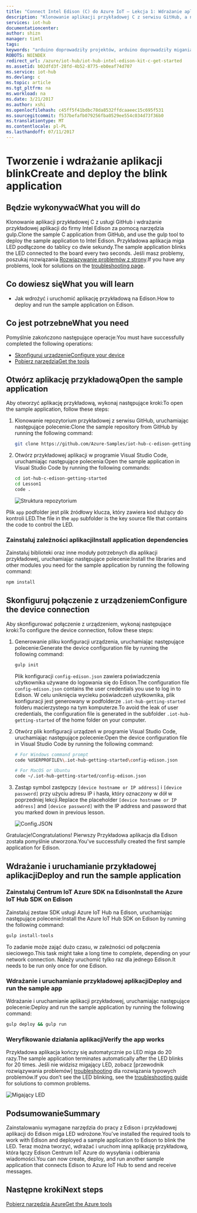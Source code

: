 ```yaml
---
title: "Connect Intel Edison (C) do Azure IoT — Lekcja 1: Wdrażanie aplikacji | Dokumentacja firmy Microsoft"
description: "Klonowanie aplikacji przykładowej C z serwisu GitHub, a następnie uruchom gulp do wdrożenia tej aplikacji do tablicy Intel Edison. Ta przykładowa aplikacja miga LED podłączone do tablicy co dwie sekundy."
services: iot-hub
documentationcenter: 
author: shizn
manager: timtl
tags: 
keywords: "arduino doprowadziły projektów, arduino doprowadziły migania, kod migania arduino doprowadziły, program migania arduino, arduino migania przykład"
ROBOTS: NOINDEX
redirect_url: /azure/iot-hub/iot-hub-intel-edison-kit-c-get-started
ms.assetid: b02dfd3f-28fd-4b52-8775-eb0eaf74d707
ms.service: iot-hub
ms.devlang: c
ms.topic: article
ms.tgt_pltfrm: na
ms.workload: na
ms.date: 3/21/2017
ms.author: xshi
ms.openlocfilehash: c45ff5f41bdbc78da8532ffdcaaeec15c695f531
ms.sourcegitcommit: f537befafb079256fba0529ee554c034d73f36b0
ms.translationtype: MT
ms.contentlocale: pl-PL
ms.lasthandoff: 07/11/2017
---
```

# <a name="create-and-deploy-the-blink-application"></a><span data-ttu-id="6f83b-105">Tworzenie i wdrażanie aplikacji blink</span><span class="sxs-lookup"><span data-stu-id="6f83b-105">Create and deploy the blink application</span></span>
## <a name="what-you-will-do"></a><span data-ttu-id="6f83b-106">Będzie wykonywać</span><span class="sxs-lookup"><span data-stu-id="6f83b-106">What you will do</span></span>
<span data-ttu-id="6f83b-107">Klonowanie aplikacji przykładowej C z usługi GitHub i wdrażanie przykładowej aplikacji do firmy Intel Edison za pomocą narzędzia gulp.</span><span class="sxs-lookup"><span data-stu-id="6f83b-107">Clone the sample C application from GitHub, and use the gulp tool to deploy the sample application to Intel Edison.</span></span> <span data-ttu-id="6f83b-108">Przykładowa aplikacja miga LED podłączone do tablicy co dwie sekundy.</span><span class="sxs-lookup"><span data-stu-id="6f83b-108">The sample application blinks the LED connected to the board every two seconds.</span></span> <span data-ttu-id="6f83b-109">Jeśli masz problemy, poszukaj rozwiązania [Rozwiązywanie problemów z strony][troubleshooting].</span><span class="sxs-lookup"><span data-stu-id="6f83b-109">If you have any problems, look for solutions on the [troubleshooting page][troubleshooting].</span></span>

## <a name="what-you-will-learn"></a><span data-ttu-id="6f83b-110">Co dowiesz się</span><span class="sxs-lookup"><span data-stu-id="6f83b-110">What you will learn</span></span>
* <span data-ttu-id="6f83b-111">Jak wdrożyć i uruchomić aplikację przykładową na Edison.</span><span class="sxs-lookup"><span data-stu-id="6f83b-111">How to deploy and run the sample application on Edison.</span></span>

## <a name="what-you-need"></a><span data-ttu-id="6f83b-112">Co jest potrzebne</span><span class="sxs-lookup"><span data-stu-id="6f83b-112">What you need</span></span>
<span data-ttu-id="6f83b-113">Pomyślnie zakończono następujące operacje:</span><span class="sxs-lookup"><span data-stu-id="6f83b-113">You must have successfully completed the following operations:</span></span>

* <span data-ttu-id="6f83b-114">[Skonfiguruj urządzenie][configure-your-device]</span><span class="sxs-lookup"><span data-stu-id="6f83b-114">[Configure your device][configure-your-device]</span></span>
* <span data-ttu-id="6f83b-115">[Pobierz narzędzia][get-the-tools]</span><span class="sxs-lookup"><span data-stu-id="6f83b-115">[Get the tools][get-the-tools]</span></span>

## <a name="open-the-sample-application"></a><span data-ttu-id="6f83b-116">Otwórz aplikację przykładową</span><span class="sxs-lookup"><span data-stu-id="6f83b-116">Open the sample application</span></span>
<span data-ttu-id="6f83b-117">Aby otworzyć aplikację przykładową, wykonaj następujące kroki:</span><span class="sxs-lookup"><span data-stu-id="6f83b-117">To open the sample application, follow these steps:</span></span>

1. <span data-ttu-id="6f83b-118">Klonowanie repozytorium przykładowej z serwisu GitHub, uruchamiając następujące polecenie:</span><span class="sxs-lookup"><span data-stu-id="6f83b-118">Clone the sample repository from GitHub by running the following command:</span></span>

   ```bash
   git clone https://github.com/Azure-Samples/iot-hub-c-edison-getting-started.git
   ```
2. <span data-ttu-id="6f83b-119">Otwórz przykładowej aplikacji w programie Visual Studio Code, uruchamiając następujące polecenia:</span><span class="sxs-lookup"><span data-stu-id="6f83b-119">Open the sample application in Visual Studio Code by running the following commands:</span></span>

   ```bash
   cd iot-hub-c-edison-getting-started
   cd Lesson1
   code .
   ```

   ![Struktura repozytorium][repo-structure]

<span data-ttu-id="6f83b-121">Plik `app` podfolder jest plik źródłowy klucza, który zawiera kod służący do kontroli LED.</span><span class="sxs-lookup"><span data-stu-id="6f83b-121">The file in the `app` subfolder is the key source file that contains the code to control the LED.</span></span>

### <a name="install-application-dependencies"></a><span data-ttu-id="6f83b-122">Zainstaluj zależności aplikacji</span><span class="sxs-lookup"><span data-stu-id="6f83b-122">Install application dependencies</span></span>
<span data-ttu-id="6f83b-123">Zainstaluj biblioteki oraz inne moduły potrzebnych dla aplikacji przykładowej, uruchamiając następujące polecenie:</span><span class="sxs-lookup"><span data-stu-id="6f83b-123">Install the libraries and other modules you need for the sample application by running the following command:</span></span>

```bash
npm install
```

## <a name="configure-the-device-connection"></a><span data-ttu-id="6f83b-124">Skonfiguruj połączenie z urządzeniem</span><span class="sxs-lookup"><span data-stu-id="6f83b-124">Configure the device connection</span></span>
<span data-ttu-id="6f83b-125">Aby skonfigurować połączenie z urządzeniem, wykonaj następujące kroki:</span><span class="sxs-lookup"><span data-stu-id="6f83b-125">To configure the device connection, follow these steps:</span></span>

1. <span data-ttu-id="6f83b-126">Generowanie pliku konfiguracji urządzenia, uruchamiając następujące polecenie:</span><span class="sxs-lookup"><span data-stu-id="6f83b-126">Generate the device configuration file by running the following command:</span></span>

   ```bash
   gulp init
   ```

   <span data-ttu-id="6f83b-127">Plik konfiguracji `config-edison.json` zawiera poświadczenia użytkownika używane do logowania się do Edison.</span><span class="sxs-lookup"><span data-stu-id="6f83b-127">The configuration file `config-edison.json` contains the user credentials you use to log in to Edison.</span></span> <span data-ttu-id="6f83b-128">W celu uniknięcia wycieku poświadczeń użytkownika, plik konfiguracji jest generowany w podfolderze `.iot-hub-getting-started` folderu macierzystego na tym komputerze.</span><span class="sxs-lookup"><span data-stu-id="6f83b-128">To avoid the leak of user credentials, the configuration file is generated in the subfolder `.iot-hub-getting-started` of the home folder on your computer.</span></span>

2. <span data-ttu-id="6f83b-129">Otwórz plik konfiguracji urządzeń w programie Visual Studio Code, uruchamiając następujące polecenie:</span><span class="sxs-lookup"><span data-stu-id="6f83b-129">Open the device configuration file in Visual Studio Code by running the following command:</span></span>

   ```bash
   # For Windows command prompt
   code %USERPROFILE%\.iot-hub-getting-started\config-edison.json

   # For MacOS or Ubuntu
   code ~/.iot-hub-getting-started/config-edison.json
   ```

3. <span data-ttu-id="6f83b-130">Zastąp symbol zastępczy `[device hostname or IP address]` i `[device password]` przy użyciu adresu IP i hasła, który oznaczony w dół w poprzedniej lekcji.</span><span class="sxs-lookup"><span data-stu-id="6f83b-130">Replace the placeholder `[device hostname or IP address]` and `[device password]` with the IP address and password that you marked down in previous lesson.</span></span>

   ![Config.JSON](media/iot-hub-intel-edison-lessons/lesson1/vscode-config-mac.png)

<span data-ttu-id="6f83b-132">Gratulacje!</span><span class="sxs-lookup"><span data-stu-id="6f83b-132">Congratulations!</span></span> <span data-ttu-id="6f83b-133">Pierwszy Przykładowa aplikacja dla Edison została pomyślnie utworzona.</span><span class="sxs-lookup"><span data-stu-id="6f83b-133">You've successfully created the first sample application for Edison.</span></span>

## <a name="deploy-and-run-the-sample-application"></a><span data-ttu-id="6f83b-134">Wdrażanie i uruchamianie przykładowej aplikacji</span><span class="sxs-lookup"><span data-stu-id="6f83b-134">Deploy and run the sample application</span></span>
### <a name="install-the-azure-iot-hub-sdk-on-edison"></a><span data-ttu-id="6f83b-135">Zainstaluj Centrum IoT Azure SDK na Edison</span><span class="sxs-lookup"><span data-stu-id="6f83b-135">Install the Azure IoT Hub SDK on Edison</span></span>
<span data-ttu-id="6f83b-136">Zainstaluj zestaw SDK usługi Azure IoT Hub na Edison, uruchamiając następujące polecenie:</span><span class="sxs-lookup"><span data-stu-id="6f83b-136">Install the Azure IoT Hub SDK on Edison by running the following command:</span></span>

```bash
gulp install-tools
```

<span data-ttu-id="6f83b-137">To zadanie może zająć dużo czasu, w zależności od połączenia sieciowego.</span><span class="sxs-lookup"><span data-stu-id="6f83b-137">This task might take a long time to complete, depending on your network connection.</span></span> <span data-ttu-id="6f83b-138">Należy uruchomić tylko raz dla jednego Edison.</span><span class="sxs-lookup"><span data-stu-id="6f83b-138">It needs to be run only once for one Edison.</span></span>

### <a name="deploy-and-run-the-sample-app"></a><span data-ttu-id="6f83b-139">Wdrażanie i uruchamianie przykładowej aplikacji</span><span class="sxs-lookup"><span data-stu-id="6f83b-139">Deploy and run the sample app</span></span>
<span data-ttu-id="6f83b-140">Wdrażanie i uruchamianie aplikacji przykładowej, uruchamiając następujące polecenie:</span><span class="sxs-lookup"><span data-stu-id="6f83b-140">Deploy and run the sample application by running the following command:</span></span>

```bash
gulp deploy && gulp run
```

### <a name="verify-the-app-works"></a><span data-ttu-id="6f83b-141">Weryfikowanie działania aplikacji</span><span class="sxs-lookup"><span data-stu-id="6f83b-141">Verify the app works</span></span>
<span data-ttu-id="6f83b-142">Przykładowa aplikacja kończy się automatycznie po LED miga do 20 razy.</span><span class="sxs-lookup"><span data-stu-id="6f83b-142">The sample application terminates automatically after the LED blinks for 20 times.</span></span> <span data-ttu-id="6f83b-143">Jeśli nie widzisz migający LED, zobacz [przewodnik rozwiązywania problemów] [ troubleshooting] dla rozwiązania typowych problemów.</span><span class="sxs-lookup"><span data-stu-id="6f83b-143">If you don’t see the LED blinking, see the [troubleshooting guide][troubleshooting] for solutions to common problems.</span></span>

![Migający LED][led-blinking]

## <a name="summary"></a><span data-ttu-id="6f83b-145">Podsumowanie</span><span class="sxs-lookup"><span data-stu-id="6f83b-145">Summary</span></span>
<span data-ttu-id="6f83b-146">Zainstalowaniu wymagane narzędzia do pracy z Edison i przykładowej aplikacji do Edison miga LED wdrożone.</span><span class="sxs-lookup"><span data-stu-id="6f83b-146">You've installed the required tools to work with Edison and deployed a sample application to Edison to blink the LED.</span></span> <span data-ttu-id="6f83b-147">Teraz można tworzyć, wdrażać i uruchom inną aplikację przykładową, która łączy Edison Centrum IoT Azure do wysyłania i odbierania wiadomości.</span><span class="sxs-lookup"><span data-stu-id="6f83b-147">You can now create, deploy, and run another sample application that connects Edison to Azure IoT Hub to send and receive messages.</span></span>

## <a name="next-steps"></a><span data-ttu-id="6f83b-148">Następne kroki</span><span class="sxs-lookup"><span data-stu-id="6f83b-148">Next steps</span></span>
<span data-ttu-id="6f83b-149">[Pobierz narzędzia Azure][get-the-azure-tools]</span><span class="sxs-lookup"><span data-stu-id="6f83b-149">[Get the Azure tools][get-the-azure-tools]</span></span>

<!-- Images and links -->

[troubleshooting]: iot-hub-intel-edison-kit-c-troubleshooting.md
[Configure-your-device]: iot-hub-intel-edison-kit-c-lesson1-configure-your-device.md
[get-the-tools]: iot-hub-intel-edison-kit-c-lesson1-get-the-tools-win32.md
[repo-structure]: media/iot-hub-intel-edison-lessons/lesson1/repo_structure_c.png
[led-blinking]: media/iot-hub-intel-edison-lessons/lesson1/led_blinking_c.jpg
[get-the-azure-tools]: iot-hub-intel-edison-kit-c-lesson2-get-azure-tools-win32.md
